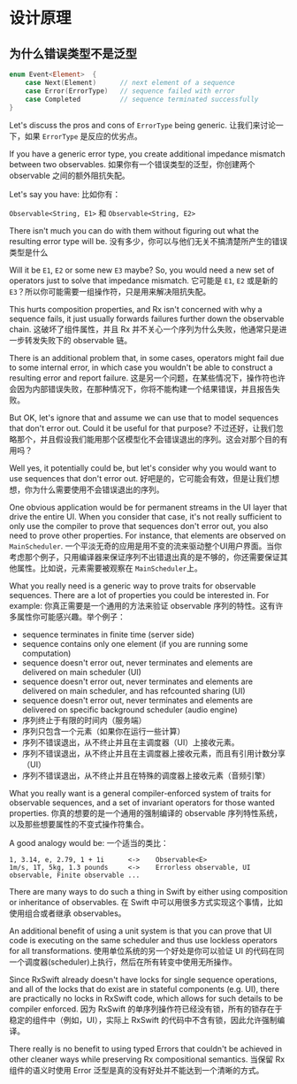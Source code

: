 设计原理
================

## 为什么错误类型不是泛型

```Swift
enum Event<Element>  {
    case Next(Element)      // next element of a sequence
    case Error(ErrorType)   // sequence failed with error
    case Completed          // sequence terminated successfully
}
```

Let's discuss the pros and cons of `ErrorType` being generic.
让我们来讨论一下，如果 `ErrorType` 是反应的优劣点。

If you have a generic error type, you create additional impedance mismatch between two observables.
如果你有一个错误类型的泛型，你创建两个 observable 之间的额外阻抗失配。

Let's say you have:
比如你有：

`Observable<String, E1>` 和 `Observable<String, E2>`

There isn't much you can do with them without figuring out what the resulting error type will be.
没有多少，你可以与他们无关不搞清楚所产生的错误类型是什么


Will it be `E1`, `E2` or some new `E3` maybe? So, you would need a new set of operators just to solve that impedance mismatch.
它可能是 `E1`, `E2` 或是新的 `E3`？所以你可能需要一组操作符，只是用来解决阻抗失配。

This hurts composition properties, and Rx isn't concerned with why a sequence fails, it just usually forwards failures further down the observable chain.
这破坏了组件属性，并且 Rx 并不关心一个序列为什么失败，他通常只是进一步转发失败下的 observable 链。

There is an additional problem that, in some cases, operators might fail due to some internal error, in which case you wouldn't be able to construct a resulting error and report failure.
这是另一个问题，在某些情况下，操作符也许会因为内部错误失败，在那种情况下，你将不能构建一个结果错误，并且报告失败。

But OK, let's ignore that and assume we can use that to model sequences that don't error out. Could it be useful for that purpose?
不过还好，让我们忽略那个，并且假设我们能用那个区模型化不会错误退出的序列。这会对那个目的有用吗？


Well yes, it potentially could be, but let's consider why you would want to use sequences that don't error out.
好吧是的，它可能会有效，但是让我们想想，你为什么需要使用不会错误退出的序列。

One obvious application would be for permanent streams in the UI layer that drive the entire UI. When you consider that case, it's not really sufficient to only use the compiler to prove that sequences don't error out, you also need to prove other properties. For instance, that elements are observed on `MainScheduler`.
一个平淡无奇的应用是用不变的流来驱动整个UI用户界面。当你考虑那个例子，只用编译器来保证序列不出错退出真的是不够的，你还需要保证其他属性。比如说，元素需要被观察在 `MainScheduler`上。

What you really need is a generic way to prove traits for observable sequences. There are a lot of properties you could be interested in. For example:
你真正需要是一个通用的方法来验证 observable 序列的特性。这有许多属性你可能感兴趣。举个例子：

* sequence terminates in finite time (server side)
* sequence contains only one element (if you are running some computation)
* sequence doesn't error out, never terminates and elements are delivered on main scheduler (UI)
* sequence doesn't error out, never terminates and elements are delivered on main scheduler, and has refcounted sharing (UI)
* sequence doesn't error out, never terminates and elements are delivered on specific background scheduler (audio engine)
* 序列终止于有限的时间内（服务端）
* 序列只包含一个元素（如果你在运行一些计算）
* 序列不错误退出，从不终止并且在主调度器（UI）上接收元素。
* 序列不错误退出，从不终止并且在主调度器上接收元素，而且有引用计数分享（UI）
* 序列不错误退出，从不终止并且在特殊的调度器上接收元素（音频引擎）

What you really want is a general compiler-enforced system of traits for observable sequences, and a set of invariant operators for those wanted properties.
你真的想要的是一个通用的强制编译的 observable 序列特性系统，以及那些想要属性的不变式操作符集合。

A good analogy would be:
一个适当的类比：

```
1, 3.14, e, 2.79, 1 + 1i      <->    Observable<E>
1m/s, 1T, 5kg, 1.3 pounds     <->    Errorless observable, UI observable, Finite observable ...
```

There are many ways to do such a thing in Swift by either using composition or inheritance of observables.
在 Swift 中可以用很多方式实现这个事情，比如使用组合或者继承 observables。

An additional benefit of using a unit system is that you can prove that UI code is executing on the same scheduler and thus use lockless operators for all transformations.
使用单位系统的另一个好处是你可以验证 UI 的代码在同一个调度器(scheduler)上执行，然后在所有转变中使用无所操作。

Since RxSwift already doesn't have locks for single sequence operations, and all of the locks that do exist are in stateful components (e.g. UI), there are practically no locks in RxSwift code, which allows for such details to be compiler enforced.
因为 RxSwift 的单序列操作符已经没有锁，所有的锁存在于稳定的组件中（例如，UI），实际上 RxSwift 的代码中不含有锁，因此允许强制编译。

There really is no benefit to using typed Errors that couldn't be achieved in other cleaner ways while preserving Rx compositional semantics.
当保留 Rx 组件的语义时使用 Error 泛型是真的没有好处并不能达到一个清晰的方式。
